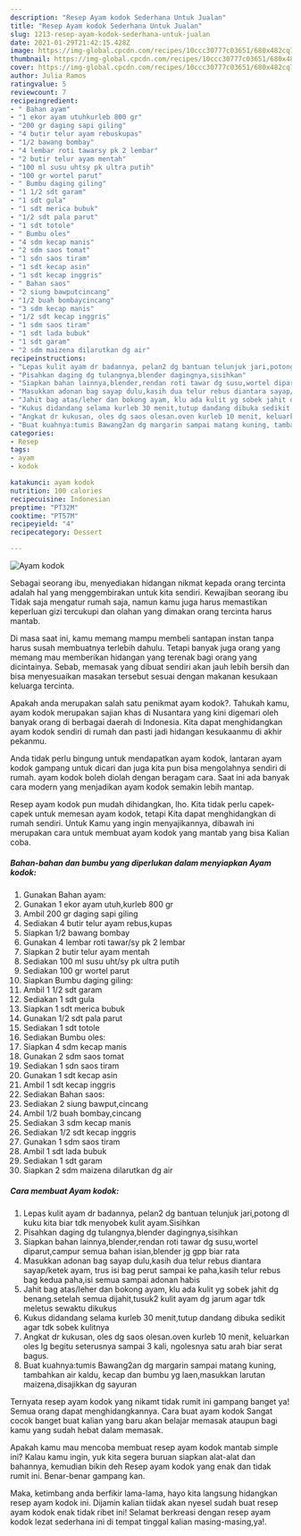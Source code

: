 ```yaml
---
description: "Resep Ayam kodok Sederhana Untuk Jualan"
title: "Resep Ayam kodok Sederhana Untuk Jualan"
slug: 1213-resep-ayam-kodok-sederhana-untuk-jualan
date: 2021-01-29T21:42:15.428Z
image: https://img-global.cpcdn.com/recipes/10ccc30777c03651/680x482cq70/ayam-kodok-foto-resep-utama.jpg
thumbnail: https://img-global.cpcdn.com/recipes/10ccc30777c03651/680x482cq70/ayam-kodok-foto-resep-utama.jpg
cover: https://img-global.cpcdn.com/recipes/10ccc30777c03651/680x482cq70/ayam-kodok-foto-resep-utama.jpg
author: Julia Ramos
ratingvalue: 5
reviewcount: 7
recipeingredient:
- " Bahan ayam"
- "1 ekor ayam utuhkurleb 800 gr"
- "200 gr daging sapi giling"
- "4 butir telur ayam rebuskupas"
- "1/2 bawang bombay"
- "4 lembar roti tawarsy pk 2 lembar"
- "2 butir telur ayam mentah"
- "100 ml susu uhtsy pk ultra putih"
- "100 gr wortel parut"
- " Bumbu daging giling"
- "1 1/2 sdt garam"
- "1 sdt gula"
- "1 sdt merica bubuk"
- "1/2 sdt pala parut"
- "1 sdt totole"
- " Bumbu oles"
- "4 sdm kecap manis"
- "2 sdm saos tomat"
- "1 sdn saos tiram"
- "1 sdt kecap asin"
- "1 sdt kecap inggris"
- " Bahan saos"
- "2 siung bawputcincang"
- "1/2 buah bombaycincang"
- "3 sdm kecap manis"
- "1/2 sdt kecap inggris"
- "1 sdm saos tiram"
- "1 sdt lada bubuk"
- "1 sdt garam"
- "2 sdm maizena dilarutkan dg air"
recipeinstructions:
- "Lepas kulit ayam dr badannya, pelan2 dg bantuan telunjuk jari,potong dl kuku kita biar tdk menyobek kulit ayam.Sisihkan"
- "Pisahkan daging dg tulangnya,blender dagingnya,sisihkan"
- "Siapkan bahan lainnya,blender,rendan roti tawar dg susu,wortel diparut,campur semua bahan isian,blender jg gpp biar rata"
- "Masukkan adonan bag sayap dulu,kasih dua telur rebus diantara sayap/ketek ayam, trus isi bag perut sampai ke paha,kasih telur rebus bag kedua paha,isi semua sampai adonan habis"
- "Jahit bag atas/leher dan bokong ayam, klu ada kulit yg sobek jahit dg benang.setelah semua dijahit,tusuk2 kulit ayam dg jarum agar tdk meletus sewaktu dikukus"
- "Kukus didandang selama kurleb 30 menit,tutup dandang dibuka sedikit agar tdk sobek kulitnya"
- "Angkat dr kukusan, oles dg saos olesan.oven kurleb 10 menit, keluarkan oles lg begitu seterusnya sampai 3 kali, ngolesnya satu arah biar serat bagus."
- "Buat kuahnya:tumis Bawang2an dg margarin sampai matang kuning, tambahkan air kaldu, kecap dan bumbu yg laen,masukkan larutan maizena,disajikkan dg sayuran"
categories:
- Resep
tags:
- ayam
- kodok

katakunci: ayam kodok 
nutrition: 100 calories
recipecuisine: Indonesian
preptime: "PT32M"
cooktime: "PT57M"
recipeyield: "4"
recipecategory: Dessert

---
```



![Ayam kodok](https://img-global.cpcdn.com/recipes/10ccc30777c03651/680x482cq70/ayam-kodok-foto-resep-utama.jpg)

Sebagai seorang ibu, menyediakan hidangan nikmat kepada orang tercinta adalah hal yang menggembirakan untuk kita sendiri. Kewajiban seorang ibu Tidak saja mengatur rumah saja, namun kamu juga harus memastikan keperluan gizi tercukupi dan olahan yang dimakan orang tercinta harus mantab.

Di masa  saat ini, kamu memang mampu membeli santapan instan tanpa harus susah membuatnya terlebih dahulu. Tetapi banyak juga orang yang memang mau memberikan hidangan yang terenak bagi orang yang dicintainya. Sebab, memasak yang dibuat sendiri akan jauh lebih bersih dan bisa menyesuaikan masakan tersebut sesuai dengan makanan kesukaan keluarga tercinta. 



Apakah anda merupakan salah satu penikmat ayam kodok?. Tahukah kamu, ayam kodok merupakan sajian khas di Nusantara yang kini digemari oleh banyak orang di berbagai daerah di Indonesia. Kita dapat menghidangkan ayam kodok sendiri di rumah dan pasti jadi hidangan kesukaanmu di akhir pekanmu.

Anda tidak perlu bingung untuk mendapatkan ayam kodok, lantaran ayam kodok gampang untuk dicari dan juga kita pun bisa mengolahnya sendiri di rumah. ayam kodok boleh diolah dengan beragam cara. Saat ini ada banyak cara modern yang menjadikan ayam kodok semakin lebih mantap.

Resep ayam kodok pun mudah dihidangkan, lho. Kita tidak perlu capek-capek untuk memesan ayam kodok, tetapi Kita dapat menghidangkan di rumah sendiri. Untuk Kamu yang ingin menyajikannya, dibawah ini merupakan cara untuk membuat ayam kodok yang mantab yang bisa Kalian coba.

<!--inarticleads1-->

##### Bahan-bahan dan bumbu yang diperlukan dalam menyiapkan Ayam kodok:

1. Gunakan  Bahan ayam:
1. Gunakan 1 ekor ayam utuh,kurleb 800 gr
1. Ambil 200 gr daging sapi giling
1. Sediakan 4 butir telur ayam rebus,kupas
1. Siapkan 1/2 bawang bombay
1. Gunakan 4 lembar roti tawar/sy pk 2 lembar
1. Siapkan 2 butir telur ayam mentah
1. Sediakan 100 ml susu uht/sy pk ultra putih
1. Sediakan 100 gr wortel parut
1. Siapkan  Bumbu daging giling:
1. Ambil 1 1/2 sdt garam
1. Sediakan 1 sdt gula
1. Siapkan 1 sdt merica bubuk
1. Gunakan 1/2 sdt pala parut
1. Sediakan 1 sdt totole
1. Sediakan  Bumbu oles:
1. Siapkan 4 sdm kecap manis
1. Gunakan 2 sdm saos tomat
1. Sediakan 1 sdn saos tiram
1. Gunakan 1 sdt kecap asin
1. Ambil 1 sdt kecap inggris
1. Sediakan  Bahan saos:
1. Sediakan 2 siung bawput,cincang
1. Ambil 1/2 buah bombay,cincang
1. Sediakan 3 sdm kecap manis
1. Sediakan 1/2 sdt kecap inggris
1. Gunakan 1 sdm saos tiram
1. Ambil 1 sdt lada bubuk
1. Sediakan 1 sdt garam
1. Siapkan 2 sdm maizena dilarutkan dg air




<!--inarticleads2-->

##### Cara membuat Ayam kodok:

1. Lepas kulit ayam dr badannya, pelan2 dg bantuan telunjuk jari,potong dl kuku kita biar tdk menyobek kulit ayam.Sisihkan
1. Pisahkan daging dg tulangnya,blender dagingnya,sisihkan
1. Siapkan bahan lainnya,blender,rendan roti tawar dg susu,wortel diparut,campur semua bahan isian,blender jg gpp biar rata
1. Masukkan adonan bag sayap dulu,kasih dua telur rebus diantara sayap/ketek ayam, trus isi bag perut sampai ke paha,kasih telur rebus bag kedua paha,isi semua sampai adonan habis
1. Jahit bag atas/leher dan bokong ayam, klu ada kulit yg sobek jahit dg benang.setelah semua dijahit,tusuk2 kulit ayam dg jarum agar tdk meletus sewaktu dikukus
1. Kukus didandang selama kurleb 30 menit,tutup dandang dibuka sedikit agar tdk sobek kulitnya
1. Angkat dr kukusan, oles dg saos olesan.oven kurleb 10 menit, keluarkan oles lg begitu seterusnya sampai 3 kali, ngolesnya satu arah biar serat bagus.
1. Buat kuahnya:tumis Bawang2an dg margarin sampai matang kuning, tambahkan air kaldu, kecap dan bumbu yg laen,masukkan larutan maizena,disajikkan dg sayuran




Ternyata resep ayam kodok yang nikamt tidak rumit ini gampang banget ya! Semua orang dapat menghidangkannya. Cara buat ayam kodok Sangat cocok banget buat kalian yang baru akan belajar memasak ataupun bagi kamu yang sudah hebat dalam memasak.

Apakah kamu mau mencoba membuat resep ayam kodok mantab simple ini? Kalau kamu ingin, yuk kita segera buruan siapkan alat-alat dan bahannya, kemudian bikin deh Resep ayam kodok yang enak dan tidak rumit ini. Benar-benar gampang kan. 

Maka, ketimbang anda berfikir lama-lama, hayo kita langsung hidangkan resep ayam kodok ini. Dijamin kalian tiidak akan nyesel sudah buat resep ayam kodok enak tidak ribet ini! Selamat berkreasi dengan resep ayam kodok lezat sederhana ini di tempat tinggal kalian masing-masing,ya!.

